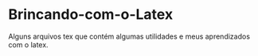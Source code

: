 # Brincando-com-o-Latex
Alguns arquivos tex que contém algumas utilidades e meus aprendizados com o latex.
